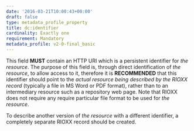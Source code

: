 ```yaml
---
date: '2016-03-21T10:00:43+00:00'
draft: false
type: metadata_profile_property
title: dc:identifier
cardinality: Exactly one
requirement: Mandatory
metadata_profile: v2-0-final_basic
---
```

This field **MUST** contain an HTTP URI which is a persistent identifier for *the resource*. The purpose of this field is, through direct identification of *the resource*, to allow access to it, therefore it is **RECOMMENDED** that this identifier should point to the *actual resource being described by the RIOXX record* (typically a file in MS Word or PDF format), rather than to an intermediary resource such as a repository web page. Note that RIOXX does not require any require particular file format to be used for *the resource*.

To describe another version of *the resource* with a different identifier, a completely separate RIOXX record should be created.
